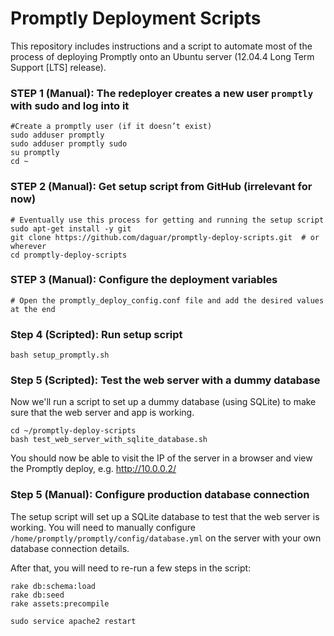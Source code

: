 # Promptly Deployment Scripts

This repository includes instructions and a script to automate most of the process of deploying Promptly onto an Ubuntu server (12.04.4 Long Term Support [LTS] release).

### STEP 1 (Manual): The redeployer creates a new user `promptly` with sudo and log into it

```shell
#Create a promptly user (if it doesn’t exist)
sudo adduser promptly
sudo adduser promptly sudo
su promptly
cd ~
```

### STEP 2 (Manual): Get setup script from GitHub (irrelevant for now)
```shell
# Eventually use this process for getting and running the setup script
sudo apt-get install -y git
git clone https://github.com/daguar/promptly-deploy-scripts.git  # or wherever
cd promptly-deploy-scripts
```

### STEP 3 (Manual): Configure the deployment variables
```
# Open the promptly_deploy_config.conf file and add the desired values at the end
```

### Step 4 (Scripted): Run setup script
`bash setup_promptly.sh`


### Step 5 (Scripted): Test the web server with a dummy database

Now we'll run a script to set up a dummy database (using SQLite) to make sure that the web server and app is working.

```shell
cd ~/promptly-deploy-scripts
bash test_web_server_with_sqlite_database.sh
```

You should now be able to visit the IP of the server in a browser and view the Promptly deploy, e.g. http://10.0.0.2/

### Step 5 (Manual): Configure production database connection
The setup script will set up a SQLite database to test that the web server is working. You will need to manually configure `/home/promptly/promptly/config/database.yml` on the server with your own database connection details.

After that, you will need to re-run a few steps in the script:

```shell
rake db:schema:load
rake db:seed
rake assets:precompile

sudo service apache2 restart
```
